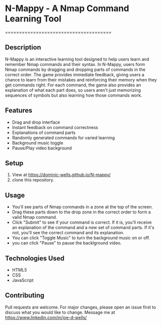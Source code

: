 # N-Mappy - A Nmap Command Learning Tool

======================================

## Description

N-Mappy is an interactive learning tool designed to help users learn and remember Nmap commands and their syntax. In N-Mappy, users form Nmap commands by dragging and dropping parts of commands in the correct order. The game provides immediate feedback, giving users a chance to learn from their mistakes and reinforcing their memory when they get commands right. For each command, the game also provides an explanation of what each part does, so users aren't just memorizing sequences of symbols but also learning how those commands work.

## Features

- Drag and drop interface
- Instant feedback on command correctness
- Explanations of command parts
- Randomly generated commands for varied learning
- Background music toggle
- Pause/Play video background

## Setup

1.  View at https://dominic-wells.github.io/N-mappy/
2.  clone this repository.

## Usage

- You'll see parts of Nmap commands in a zone at the top of the screen.
- Drag these parts down to the drop zone in the correct order to form a valid Nmap command.
- Click "Submit" to see if your command is correct. If it is, you'll receive an explanation of the command and a new set of command parts. If it's not, you'll see the correct command and its explanation.
- You can click "Toggle Music" to turn the background music on or off.
- you can click "Pause" to pause the backlground video.

## Technologies Used

- HTML5
- CSS
- JavaScript

## Contributing

Pull requests are welcome. For major changes, please open an issue first to discuss what you would like to change.
Message me at https://www.linkedin.com/in/joe-d-wells/
